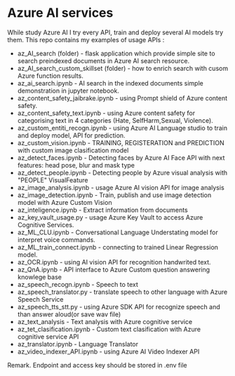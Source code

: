 ﻿# Azure  AI services

While study Azure AI I try every API, train and deploy several AI models try them. This repo contains my examples of usage APIs :
* az_AI_search (folder) - flask application which provide simple site to search preindexed documents in Azure AI search resource.
* az_AI_search_custom_skillset (folder) - how to enrich search with cusom Azure function results.
* az_ai_search.ipynb - AI search in the indexed documents simple demonstration in jupyter notebook.
* az_content_safety_jaibrake.ipynb - using Prompt shield of Azure content safety.
* az_content_safety_text.ipynb - using Azure content safety for categorising text in 4 categories (Hate, SelfHarm,Sexual, Violence).
* az_custom_entiti_recogn.ipynb - using Azure AI Language studio to train and deploy model, API for prediction.
* az_custom_vision.ipynb - TRAINING, REGISTERATION and PREDICTION with custom image clasification model
* az_detect_faces.ipynb - Detecting faces by Azure AI Face API with next features: head pose, blur and mask type
* az_detect_people.ipynb - Detecting people by Azure visual analysis with "PEOPLE" VisualFeature
* az_image_analysis.ipynb - usage Azure AI vision API for image analysis
* az_image_detection.ipynb - Train, publish and use image detection model with Azure Custom Vision
* az_inteligence.ipynb - Extract information from documents
* az_key_vault_usage.py - usage Azure Key Vault to access Azure Cognitive Services.
* az_ML_CLU.ipynb - Conversational Language Understating model for interpret voice commands.
* az_ML_train_connect.ipynb - connecting to trained Linear Regression model.
* az_OCR.ipynb - using AI vision API for recognition handwrited text.
* az_QnA.ipynb - API interface to Azure Custom question answering knowlege base
* az_speech_recogn.ipynb - Speech to text
* az_speech_translator.py - translate speech to other language with Azure Speech Service
* az_speech_tts_stt.py - using Azure SDK API for recognize speech and than answer aloud(or save wav file)
* az_text_analysis - Text analysis with Azure cognitive service 
* az_tet_clasification.ipynb - Custom text clasification with Azure cognitive service API
* az_translator.ipynb - Language Translator
* az_video_indexer_API.ipynb - using Azure AI Video Indexer API

Remark. Endpoint and access key should be stored in .env file
